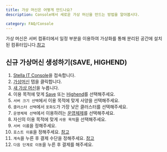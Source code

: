 ```yaml
---
title: 가상 머신은 어떻게 만드나요?
description: Console에서 새로운 가상 머신을 만드는 방법을 알아봅시다.

category: FAQ/Console
---
```


가상 머신은 서버 컴퓨터에서 일정 부분을 이용하여 가상화를 통해 분리된 공간에 설치된 컴퓨터입니다.[참고](https://docs.stella-it.com/faq/console/first-user-manual)

## 신규 가상머신 생성하기(SAVE, HIGHEND)
1. [Stella IT Console](https://console.stella-it.com)을 접속합니다.
2. [가상머신](https://console.stella-it.com/vm) 탭을 클릭합니다.
3. [새 가상 머신](https://console.stella-it.com/vm/new)을 누릅니다.
4. 이용 목적에 맞게 [Save](https://stella-it.com/vps/save/) 또는 [Highend](https://stella-it.com/vps/highend/)를 선택해주세요.
5. `서버 크기 선택`에서 이용 목적에 맞게 사양을 선택해주세요.
6. `클러스터 선택`에서 `포화도`가 가장 낮은 클러스터를 선택해주세요.
7. `운영체제 선택`에서 이용하려는 [운영체제](https://docs.stella-it.com/faq/console/what-is-os)를 선택해주세요.
8. 자신의 이용 목적에 맞게 `사용 목적`을 선택해주세요.
9. `서버 이름`을 정해주세요.
10. `호스트 이름`을 정해주세요. [참고](https://docs.stella-it.com/faq/console/what-is-hostname)
11. `계속`을 누른 후 결제 수단을 정해주세요. [참고](https://docs.stella-it.com/faq/payments/how-to-set-billing-card)
12. `다음 단계로 이동`을 누른 후 결제를 해주세요.
